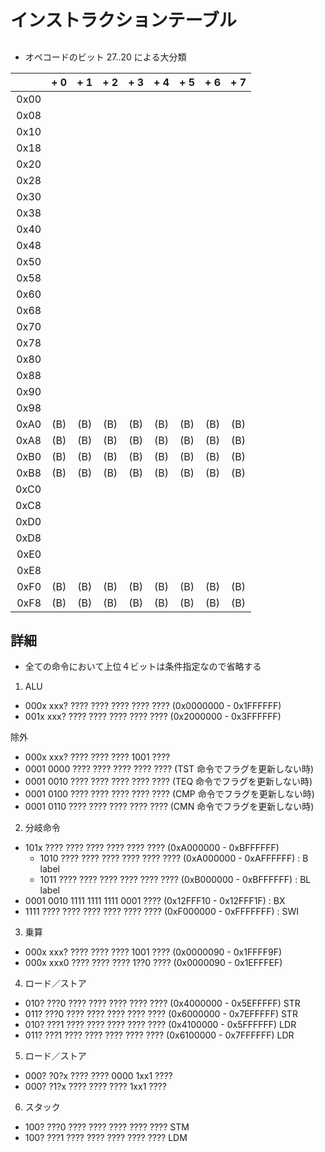 # インストラクションテーブル

##

- オペコードのビット 27..20 による大分類

|      | + 0 | + 1 | + 2 | + 3 | + 4 | + 5 | + 6 | + 7 |
|-----:|:---:|:---:|:---:|:---:|:---:|:---:|:---:|:---:|
| 0x00 |
| 0x08 |
| 0x10 |
| 0x18 |
| 0x20 |
| 0x28 |
| 0x30 |
| 0x38 |
| 0x40 |
| 0x48 |
| 0x50 |
| 0x58 |
| 0x60 |
| 0x68 |
| 0x70 |
| 0x78 |
| 0x80 |
| 0x88 |
| 0x90 |
| 0x98 |
| 0xA0 | (B) | (B) | (B) | (B) | (B) | (B) | (B) | (B) |
| 0xA8 | (B) | (B) | (B) | (B) | (B) | (B) | (B) | (B) |
| 0xB0 | (B) | (B) | (B) | (B) | (B) | (B) | (B) | (B) |
| 0xB8 | (B) | (B) | (B) | (B) | (B) | (B) | (B) | (B) |
| 0xC0 |
| 0xC8 |
| 0xD0 |
| 0xD8 |
| 0xE0 |
| 0xE8 |
| 0xF0 | (B) | (B) | (B) | (B) | (B) | (B) | (B) | (B) |
| 0xF8 | (B) | (B) | (B) | (B) | (B) | (B) | (B) | (B) |


##  詳細

- 全ての命令において上位４ビットは条件指定なので省略する

01. ALU

- 000x xxx? ????  ???? ???? ???? ???? (0x0000000 - 0x1FFFFFF)
- 001x xxx? ????  ???? ???? ???? ???? (0x2000000 - 0x3FFFFFF)

除外
- 000x xxx? ????  ???? ???? 1001 ????
- 0001 0000 ????  ???? ???? ???? ???? (TST 命令でフラグを更新しない時)
- 0001 0010 ????  ???? ???? ???? ???? (TEQ 命令でフラグを更新しない時)
- 0001 0100 ????  ???? ???? ???? ???? (CMP 命令でフラグを更新しない時)
- 0001 0110 ????  ???? ???? ???? ???? (CMN 命令でフラグを更新しない時)

02. 分岐命令

- 101x ???? ????  ???? ???? ???? ???? (0xA000000 - 0xBFFFFFF)
    - 1010 ???? ????  ???? ???? ???? ???? (0xA000000 - 0xAFFFFFF) : B  label
    - 1011 ???? ????  ???? ???? ???? ???? (0xB000000 - 0xBFFFFFF) : BL label
- 0001 0010 1111  1111 1111 0001 ???? (0x12FFF10 - 0x12FFF1F) : BX
- 1111 ???? ????  ???? ???? ???? ???? (0xF000000 - 0xFFFFFFF) : SWI

03.  乗算

- 000x xxx? ????  ???? ???? 1001 ???? (0x0000090 - 0x1FFFF9F)
- 000x xxx0 ????  ???? ???? 1??0 ???? (0x0000090 - 0x1EFFFEF)

04. ロード／ストア

- 010? ???0 ????  ???? ???? ???? ???? (0x4000000 - 0x5EFFFFF) STR
- 011? ???0 ????  ???? ???? ???? ???? (0x6000000 - 0x7EFFFFF) STR
- 010? ???1 ????  ???? ???? ???? ???? (0x4100000 - 0x5FFFFFF) LDR
- 011? ???1 ????  ???? ???? ???? ???? (0x6100000 - 0x7FFFFFF) LDR

05. ロード／ストア

- 000? ?0?x ????  ???? 0000 1xx1 ????
- 000? ?1?x ????  ???? ???? 1xx1 ????

06. スタック

- 100? ???0 ????  ???? ???? ???? ???? STM
- 100? ???1 ????  ???? ???? ???? ???? LDM
